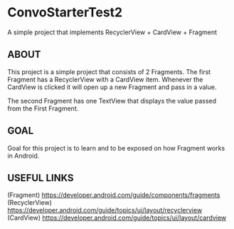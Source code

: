 # ConvoStarterTest2

A simple project that implements RecyclerView + CardView + Fragment

## ABOUT

This project is a simple project that consists of 2 Fragments. 
The first Fragment has a RecyclerView with a CardView item.
Whenever the CardView is clicked it will open up a new Fragment and pass in a value.

The second Fragment has one TextView that displays the value passed from the First Fragment.

## GOAL   

Goal for this project is to learn and to be exposed on how Fragment works in Android.


## USEFUL LINKS
(Fragment) https://developer.android.com/guide/components/fragments
(RecyclerView) https://developer.android.com/guide/topics/ui/layout/recyclerview
(CardView) https://developer.android.com/guide/topics/ui/layout/cardview
